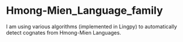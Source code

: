 # Hmong-Mien_Language_family
I am using various algorithms (implemented in Lingpy) to automatically detect cognates from Hmong-Mien Languages. 
